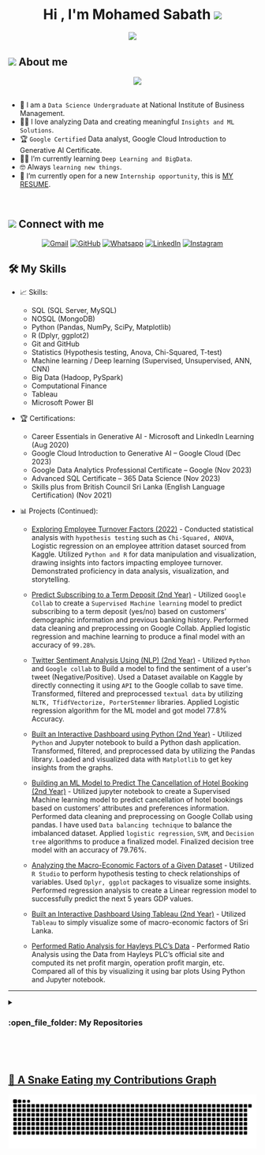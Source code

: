 <h1 align="center">Hi , I'm Mohamed Sabath <img src="https://media.giphy.com/media/hvRJCLFzcasrR4ia7z/giphy.gif" width="35"></h1>
<p align="center">
  <a href="https://github.com/DenverCoder1/readme-typing-svg"><img src="https://readme-typing-svg.herokuapp.com?font=Time+New+Roman&color=%23C8BE25&size=25&center=true&vCenter=true&width=600&height=100&lines=Data+Science+Undergraduate+@NIBM;Welcome+to+my+GitHub+profile!;AI+Enthusiast;Expert+on+Data+Analysis;Always+learning+new+things"></a>
</p>

	
## <picture><img src = "https://github.com/7oSkaaa/7oSkaaa/blob/main/Images/about_me.gif?raw=true" width = 50px></picture> About me

<picture> <img align="right" src="https://github.com/7oSkaaa/7oSkaaa/blob/main/Images/Right_Side.gif?raw=true" width = 250px></picture>

<br><br>

- :school: I am a `Data Science Undergraduate` at National Institute of Business Management.
- :technologist: I love analyzing Data and creating meaningful `Insights and ML Solutions`.
- :trophy: `Google Certified` Data analyst, Google Cloud Introduction to Generative AI Certificate.
- :student: I’m currently learning `Deep Learning and BigData`.
- :nerd_face: Always `learning new things`.
- :thinking: I’m currently open for a new `Internship opportunity`, this is [MY RESUME](https://drive.google.com/drive/folders/1CD9n4BMf2p-20xY4J3zEVyM3RFxiCFcu?usp=sharing).
<br>



## <picture> <img src="https://github.com/7oSkaaa/7oSkaaa/blob/main/Images/Connect-with-me.gif?raw=true" width="100px"> </picture> Connect with me
<p align="center">
	<a href="mailto:munasmohamedsabath@gmail.com"><img img src="https://img.shields.io/badge/gmail-%23EA4335.svg?style=plastic&logo=gmail&logoColor=white" alt="Gmail"/></a>
	<a href="https://github.com/Mohamed-Sabath"><img src="https://img.shields.io/badge/github-%23181717.svg?style=plastic&logo=github&logoColor=white" alt="GitHub"/></a>
	<a href="https://wa.me/+94741810360"><img src="https://img.shields.io/badge/whatsapp-%2325D366.svg?style=plastic&logo=whatsapp&logoColor=white" alt="Whatsapp"/></a>
	<a href="https://www.linkedin.com/in/mohamed-sabath-ba5704270/"><img src="https://img.shields.io/badge/linkedin-%230A66C2.svg?style=plastic&logo=linkedin&logoColor=white" alt="LinkedIn"/></a>
	<a href="https://www.instagram.com/sabath_m_/"><img src="https://img.shields.io/badge/instagram-%23E4405F.svg?style=plastic&logo=instagram&logoColor=white" alt="Instagram"/></a>
</p>

<!--Intro start-->

## 🛠️ My Skills

- 📈 Skills:
  - SQL (SQL Server, MySQL)
  - NOSQL (MongoDB)
  - Python (Pandas, NumPy, SciPy, Matplotlib)
  - R (Dplyr, ggplot2)
  - Git and GitHub
  - Statistics (Hypothesis testing, Anova, Chi-Squared, T-test)
  - Machine learning / Deep learning (Supervised, Unsupervised, ANN, CNN)
  - Big Data (Hadoop, PySpark)
  - Computational Finance
  - Tableau
  - Microsoft Power BI

- 🏆 Certifications:
  - Career Essentials in Generative AI - Microsoft and LinkedIn Learning (Aug 2020)
  - Google Cloud Introduction to Generative AI – Google Cloud (Dec 2023)
  - Google Data Analytics Professional Certificate – Google (Nov 2023)
  - Advanced SQL Certificate – 365 Data Science (Nov 2023)
  - Skills plus from British Council Sri Lanka (English Language Certification) (Nov 2021)

- 📊 Projects (Continued):
  - [Exploring Employee Turnover Factors (2022)](https://github.com/Mohamed-Sabath/Exploring-employee-turnover-factor.git) - Conducted statistical analysis with `hypothesis testing` such as `Chi-Squared, ANOVA`, Logistic regression on an employee attrition dataset sourced from Kaggle. Utilized `Python and R` for data manipulation and visualization, drawing insights into factors impacting employee turnover. Demonstrated proficiency in data analysis, visualization, and storytelling.

  - [Predict Subscribing to a Term Deposit (2nd Year)](https://github.com/Mohamed-Sabath/Prediction-Subscribing-to-a-term-deposit.git) - Utilized `Google Collab` to create a `Supervised Machine learning` model to predict subscribing to a term deposit (yes/no) based on customers’ demographic information and previous banking history. Performed data cleaning and preprocessing on Google Collab. Applied logistic regression and machine learning to produce a final model with an accuracy of `99.28%`.
    
  - [Twitter Sentiment Analysis Using (NLP) (2nd Year)](https://github.com/Mohamed-Sabath/Twitter-Sentiment-Analysis-NLP.git) - Utilized `Python` and `Google collab` to Build a model to find the sentiment of a user's tweet (Negative/Positive). Used a Dataset available on Kaggle by directly connecting it using `API` to the Google collab to save time. Transformed, filtered and preprocessed `textual data` by utilizing `NLTK, TfidfVectorize, PorterStemmer` libraries. Applied Logistic regression algorithm for the ML model and got model 77.8% Accuracy.
 
  - [Built an Interactive Dashboard using Python (2nd Year)](https://github.com/Mohamed-Sabath/Python-Dash-application.git) - Utilized `Python` and Jupyter notebook to build a Python dash application. Transformed, filtered, and preprocessed data by utilizing the Pandas library. Loaded and visualized data with `Matplotlib` to get key insights from the graphs.
    
  - [Building an ML Model to Predict The Cancellation of Hotel Booking (2nd Year)](https://github.com/Mohamed-Sabath/Hotel_Booking_cancellation_prediction.git) - Utilized jupyter notebook to create a Supervised Machine learning model to predict cancellation of hotel bookings based on customers’ attributes and preferences information. Performed data cleaning and preprocessing on Google Collab using pandas. I have used `Data balancing technique` to balance the imbalanced dataset. Applied `logistic regression`, `SVM`, and `Decision tree` algorithms to produce a finalized model. Finalized decision tree model with an accuracy of 79.76%.

  - [Analyzing the Macro-Economic Factors of a Given Dataset](https://github.com/Mohamed-Sabath/Analyzing_Macro_economic_factors_for_a_given_Dataset.git) - Utilized `R Studio` to perform hypothesis testing to check relationships of variables. Used `Dplyr, ggplot` packages to visualize some insights. Performed regression analysis to create a Linear regression model to successfully predict the next 5 years GDP values.
 
  - [Built an Interactive Dashboard Using Tableau (2nd Year)](https://public.tableau.com/app/profile/mohamed.munas.mohamed.sabath/viz/Macro_RPL2_16985974813330/Dashboard1) - Utilized `Tableau` to simply visualize some of macro-economic factors of Sri Lanka.

  - [Performed Ratio Analysis for Hayleys PLC’s Data](https://github.com/Mohamed-Sabath/Ratio-Analysis.git) - Performed Ratio Analysis using the Data from Hayleys PLC’s official site and computed its net profit margin, operation profit margin, etc. Compared all of this by visualizing it using bar plots Using Python and Jupyter notebook.



<!--Intro end-->



----
	
</details>
	
<details><summary><h3> :open_file_folder: My Repositories </h3></summary>

----
	
<div>
  <p align="center">
	<a href="https://github.com/Mohamed-Sabath/Exploring-employee-turnover-factor">
      		<img src="https://github-readme-stats.vercel.app/api/pin/?username=Mohamed-Sabath&repo=Exploring-employee-turnover-factor&theme=tokyonight" alt="GitHub Stats" />
    	</a>
    	<a href="https://github.com/Mohamed-Sabath/Twitter-Sentiment-Analysis-NLP">
      		<img src="https://github-readme-stats.vercel.app/api/pin/?username=Mohamed-Sabath&repo=Twitter-Sentiment-Analysis-NLP&theme=tokyonight" alt="GitHub Stats" />
    	</a>
    	<a href="https://github.com/Mohamed-Sabath/Python-Dash-application ">
      		<img src="https://github-readme-stats.vercel.app/api/pin/?username=Mohamed-Sabath&repo=Python-Dash-application&theme=tokyonight" alt="GitHub Stats" />
    	</a>
    	<a href="https://github.com/Mohamed-Sabath/Ratio-Analysis">
      		<img src="https://github-readme-stats.vercel.app/api/pin/?username=Mohamed-Sabath&repo=Ratio-Analysis&theme=tokyonight" alt="GitHub Stats" />
    	</a>
	<a href="https://github.com/Mohamed-Sabath/Analyzing_Macro_economic_factors_for_a_given_Dataset">
      		<img src="https://github-readme-stats.vercel.app/api/pin/?username=Mohamed-Sabath&repo=Analyzing_Macro_economic_factors_for_a_given_Dataset&theme=tokyonight" alt="GitHub Stats" />
    	</a>
	<a href="https://github.com/Mohamed-Sabath/Hotel_Booking_cancellation_prediction">
      		<img src="https://github-readme-stats.vercel.app/api/pin/?username=Mohamed-Sabath&repo=Hotel_Booking_cancellation_prediction&theme=tokyonight" alt="GitHub Stats" />
    	</a>
	<a href="https://github.com/Mohamed-Sabath/Prediction-Subscribing-to-a-term-deposit">
      		<img src="https://github-readme-stats.vercel.app/api/pin/?username=Mohamed-Sabath&repo=Prediction-Subscribing-to-a-term-deposit&theme=tokyonight" alt="GitHub Stats" />
    	
  </p>
</div>
</details>

</br></br>
	
## 🐍 A Snake Eating my Contributions Graph
	
<p align="center">
    <a href="#">
        <img src="https://github.com/7oSkaaa/7oSkaaa/blob/output/github-contribution-grid-snake.svg?" alt="Snake Game" style="pointer-events: none;"/>
    </a>
</p>



